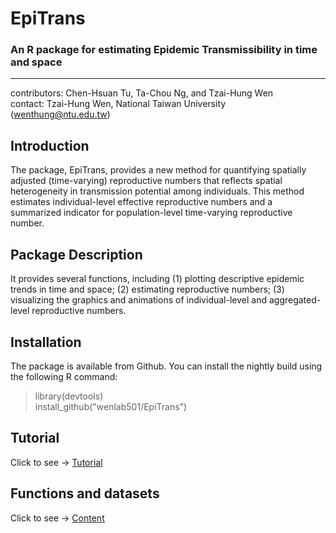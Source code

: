 # EpiTrans
### An R package for estimating Epidemic Transmissibility in time and space

---
contributors: Chen-Hsuan Tu, Ta-Chou Ng, and Tzai-Hung Wen <br>
contact: Tzai-Hung Wen, National Taiwan University (wenthung@ntu.edu.tw)

## Introduction
The package, EpiTrans, provides a new method for quantifying spatially adjusted (time-varying) reproductive numbers that reflects spatial heterogeneity in transmission potential among individuals. This method estimates individual-level effective reproductive numbers and a summarized indicator for population-level time-varying reproductive number.

## Package Description
It provides several functions, including (1) plotting descriptive epidemic trends in time and space; (2) estimating reproductive numbers; (3) visualizing the graphics and animations of individual-level and aggregated-level reproductive numbers.

## Installation
The package is available from Github. You can install the nightly build using the following R command:

> library(devtools)      
> install_github("wenlab501/EpiTrans")     

## Tutorial
Click to see → [Tutorial](https://wenlab501.github.io/EpiTrans/html/tutorial.html)

## Functions and datasets
Click to see → [Content](https://wenlab501.github.io/EpiTrans/html/content.html)
